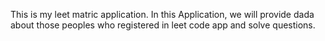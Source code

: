This is my leet matric application. In this Application, we will provide dada about those peoples who registered in leet code app and solve questions.
